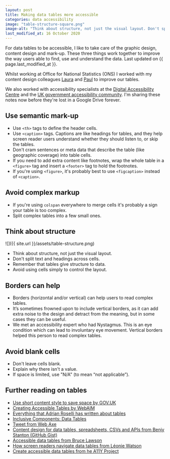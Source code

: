 ```yaml
---
layout: post
title: Making data tables more accessible
categories: data accessibility
image: "table-structure-square.png"
image-alt: "Think about structure, not just the visual layout. Don't split text and headings across cells."
last_modified_at: 16 October 2020
---
```


<p class="lede">For data tables to be accessible, I like to take care of the graphic design, content design and mark-up. These three things work together to improve the way users able to find, use and understand the data. Last updated on {{ page.last_modified_at }}.</p>

Whilst working at Office for National Statistics (ONS) I worked with my content design colleagues [Laura](https://twitter.com/Lozza119) and [Paul](https://twitter.com/itspaulmcgroovy) to improve our tables.

We also worked with accessibility specialists at the [Digital Accessibility Centre](https://digitalaccessibilitycentre.org/) and the [UK government accessibility community](https://www.gov.uk/service-manual/communities/accessibility-community). I'm sharing these notes now before they're lost in a Google Drive forever.

## Use semantic mark-up

- Use `<th>` tags to define the header cells.
- Use `<caption>` tags. Captions are like headings for tables, and they help screen reader users understand whether they should listen to, or skip the tables.
- Don't cram sentences or meta data that describe the table (like geographic coverage) into table cells.
- If you need to add extra content like footnotes, wrap the whole table in a `<figure>` tag and insert a `<footer>` tag to hold the footnotes.
- If you're using `<figure>`, it's probably best to use `<figcaption>` instead of `<caption>`.


## Avoid complex markup
- If you're using `colspan` everywhere to merge cells it's probably a sign your table is too complex.
- Split complex tables into a few small ones.

## Think about structure

![]({{ site.url }}/assets/table-structure.png)

- Think about structure, not just the visual layout.
- Don't split text and headings across cells.
- Remember that tables give structure to data.
- Avoid using cells simply to control the layout.

## Borders can help

- Borders (horizontal and/or vertical) can help users to read complex tables.
- It’s sometimes frowned upon to include vertical borders, as it can add extra noise to the design and detract from the meaning, but in some cases they can be useful.
- We met an accessibility expert who had Nystagmus. This is an eye condition which can lead to involuntary eye movement. Vertical borders helped this person to read complex tables.

## Avoid blank cells

- Don't leave cells blank.
- Explain why there isn't a value.
- If space is limited, use "N/A" (to mean “not applicable”).

## Further reading on tables
- [Use short content style to save space by GOV.UK](https://www.gov.uk/guidance/content-design/tables#style)
- [Creating Accessible Tables by WebAIM](https://webaim.org/techniques/tables/data)
- [Everything that Adrian Roselli has written about tables](https://adrianroselli.com/tag/tables)
- [Inclusive Components: Data Tables](https://inclusive-components.design/data-tables/)
- [Tweet from Web Axe](https://twitter.com/webaxe/status/1255864003424706560)
- [Content design for data tables, spreadsheets, CSVs and APIs from Benjy Stanton (GitHub Gist)](https://gist.github.com/benjystanton/f027bfcfa30c009276e069a3e4c74bf5)
- [Accessible data tables from Bruce Lawson](https://www.brucelawson.co.uk/2020/accessible-data-tables/)
- [How screen readers navigate data tables from Léonie Watson](https://tink.uk/how-screen-readers-navigate-data-tables/)
- [Create accessible data tables from he A11Y Project](https://www.a11yproject.com/posts/2016-03-05-accessible-data-tables/)